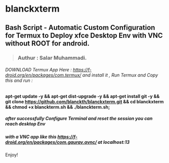 # blanckxterm
## Bash Script - Automatic Custom Configuration for Termux to Deploy xfce Desktop Env with VNC without ROOT for android.

> ### Authur : **Salar Muhammadi**.

###### DOWNLOAD Termux App Here : https://f-droid.org/en/packages/com.termux/ and install it , Run Termux and Copy this and run :

#### apt-get update -y && apt-get dist-upgrade -y && apt-get install git -y && git clone https://github.com/blanckth/blanckxterm.git && cd blanckxterm && chmod +x blanckterm.sh && ./blanckterm.sh;

##### after successfully Configure Terminal and reset the session you can reach desktop Env 
##### with a VNC app like this https://f-droid.org/en/packages/com.gaurav.avnc/ at localhost:13

Enjoy!
